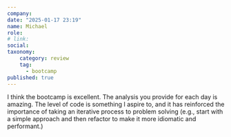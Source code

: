 ```yaml
---
company: 
date: "2025-01-17 23:19"
name: Michael
role: 
# link:
social: 
taxonomy:
    category: review
    tag:
      - bootcamp
published: true
---
```


I think the bootcamp is excellent. The analysis you provide for each day is amazing. The level of code is something I aspire to, and it has reinforced the importance of taking an iterative process to problem solving (e.g., start with a simple approach and then refactor to make it more idiomatic and performant.)
